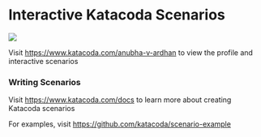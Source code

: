 # Interactive Katacoda Scenarios

[![](http://shields.katacoda.com/katacoda/anubha-v-ardhan/count.svg)](https://www.katacoda.com/anubha-v-ardhan "Get your profile on Katacoda.com")

Visit https://www.katacoda.com/anubha-v-ardhan to view the profile and interactive scenarios

### Writing Scenarios
Visit https://www.katacoda.com/docs to learn more about creating Katacoda scenarios

For examples, visit https://github.com/katacoda/scenario-example
